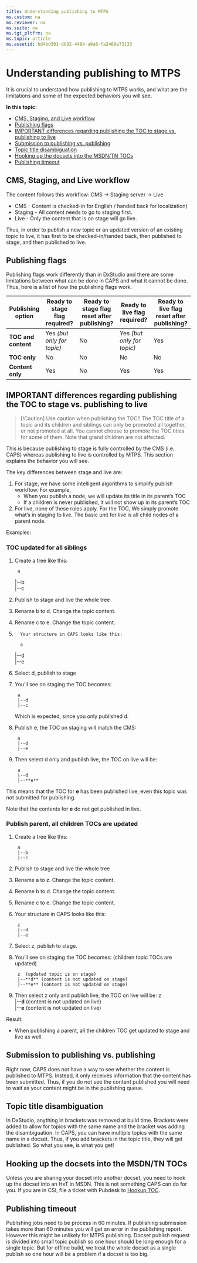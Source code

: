 ```yaml
---
title: Understanding publishing to MTPS
ms.custom: na
ms.reviewer: na
ms.suite: na
ms.tgt_pltfrm: na
ms.topic: article
ms.assetid: bd4bd301-db92-4484-a9a6-fa2469e73133
---
```

# Understanding publishing to MTPS
It is crucial to understand how publishing to MTPS works, and what are the limitations and some of the expected behaviors you will see.

**In this topic:**

* [CMS, Staging, and Live workflow](#PubWorkflow)
* [Publishing flags](#Publishingflags)
* [IMPORTANT differences regarding publishing the TOC to stage vs. publishing to live](#PublishingStageLive)
* [Submission to publishing vs. publishing](#SubmissionVsPublishing)
* [Topic title disambiguation](#TopicDisambiguation) 
* [Hooking up the docsets into the MSDN/TN TOCs](#HxTHookup)
* [Publishing timeout](#PublishingTimeout)

## <a name="PubWorkflow">CMS, Staging, and Live workflow</a>
The content follows this workflow:
CMS  -> Staging server -> Live

* CMS - Content is checked-in for English / handed back for localization)
* Staging - All content needs to go to staging first.
* Live - Only the content that is on stage will go live. 

Thus, in order to publish a new topic or an updated version of an existing topic to live, it has first to be checked-in/handed back, then published to stage, and then published to live. 

## <a name="Publishingflags">Publishing flags</a>
Publishing flags work differently than in DxStudio and there are some limitations between what can be done in CAPS and what it cannot be done. Thus, here is a list of how the publishing flags work. 

Publishing option  |Ready to stage flag required?  |Ready to stage flag reset after publishing?  |Ready to live flag required?  |Ready to live flag reset after publishing?  
---------|---------|---------|---------|---------
**TOC and content**     |  Yes *(but only for topic)*       | No        |  Yes *(but only for topic)*       |       Yes  
**TOC only**     |  No       |   No      |    No     |  No       
**Content only**     |    Yes     |   No      |  Yes       |    Yes

## <a name="PublishingStageLive">IMPORTANT differences regarding publishing the TOC to stage vs. publishing to live</a>
> [!Caution] Use caution when publishing the TOC!! The TOC title of a topic and its children and siblings can only be promoted all together, or not promoted at all. You cannot choose to promote the TOC titles for some of them.
Note that grand children are not affected.

This is because publishing to stage is fully controlled by the CMS (i.e. CAPS) whereas publishing to live is controlled by MTPS. This section explains the behavior you will see.

The key differences between stage and live are:
1.	For stage, we have some intelligent algorithms to simplify publish workflow. For example,
	* When you publish a node, we will update its title in its parent’s TOC
	* If a children is never published, it will not show up in its parent’s TOC
2.	For live, none of these rules apply. For the TOC, We simply promote what’s in staging to live. The basic unit for live is all child nodes of a parent node.

Examples:

### TOC updated for all siblings

1.	Create a tree like this:

         a		 
	|--b		 
	|--c
2.	Publish to stage and live the whole tree
3.	Rename b to d. Change the topic content.
4.	Rename c to e. Change the topic content.
5.       Your structure in CAPS looks like this:

         a		 
	|--d		 
	|--e
6.	Select d, publish to stage
7.	You’ll see on staging the TOC becomes:

         a		 
		 |--d		 
		 |--c
		 
     Which is expected, since you only published d. 
8.	Publish e, the TOC on staging will match the CMS:

         a		 
		 |--d		 
		 |--e
9.	Then select d only and publish live, the TOC on live will be:

         a		 
		 |--d		 
		 |--**e**
		 
This means that the TOC for **e** has been published live, even this topic was not submitted for publishing.

Note that the contents for **e** do not get published in live.

### Publish parent, all children TOCs are updated
1.	Create a tree like this:

         a                     
         |--b                       
         |--c
2.	Publish to stage and live the whole tree
3.	Rename a to z. Change the topic content. 
4.	Rename b to d. Change the topic content.
5.	Rename c to e. Change the topic content.
6.	Your structure in CAPS looks like this:

         z         
         |--d         
         |--e
7.	Select z, publish to stage. 
8.	You’ll see on staging the TOC becomes: (children topic TOCs are updated)

         z  (updated topic is on stage)                 
         |--**d** (content is not updated on stage)                      
         |--**e** (content is not updated on stage) 
      
9.	Then select z only and publish live, the TOC on live will be:
         z                     
         |--**d**  (content is not updated on live)                     
         |--**e**  (content is not updated on live)                    
                           
Result:
* When publishing a parent, all the children TOC get updated to stage and live as well. 

## <a name="SubmissionVsPublishing">Submission to publishing vs. publishing</a>
 
Right now, CAPS does not have a way to see whether the content is published to MTPS. Instead, it only receives information that the content has been submitted. Thus, if you do not see the content published you will need to wait as your content might be in the publishing queue. 


## <a name="TopicDisambiguation">Topic title disambiguation</a>

In DxStudio, anything in brackets was removed at build time. Brackets were added to allow for topics with the same name and the bracket was adding the disambiguation. In CAPS, you can have multiple topics with the same name in a docset. Thus, if you add brackets in the topic title, they will get published. So what you see, is what you get!

## <a name="HxTHookup">Hooking up the docsets into the MSDN/TN TOCs</a>
Unless you are sharing your docset into another docset, you need to hook up the docset into an HxT in MSDN. This is not something CAPS can do for you. If you are in CSI, file a ticket with Pubdesk to [Hookup TOC](https://sandboxmsdnstage.redmond.corp.microsoft.com/en-us/library/dn940589).  

## <a name="PublishingTimeout">Publishing timeout</a>
Publishing jobs need to be process in 60 minutes. If publishing submission takes more than 60 minutes you will get an error in the publishing report. However this might be unlikely for MTPS publishing. Docset publish request is divided into small topic publish so one hour should be long enough for a single topic. But for offline build, we treat the whole docset as a single publish so one hour will be a problem if a docset is too big.